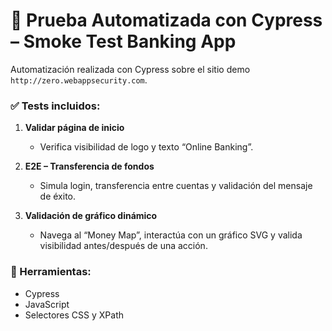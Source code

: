 # 🤖 Prueba Automatizada con Cypress – Smoke Test Banking App

Automatización realizada con Cypress sobre el sitio demo `http://zero.webappsecurity.com`.

### ✅ Tests incluidos:

1. **Validar página de inicio**
   - Verifica visibilidad de logo y texto “Online Banking”.

2. **E2E – Transferencia de fondos**
   - Simula login, transferencia entre cuentas y validación del mensaje de éxito.

3. **Validación de gráfico dinámico**
   - Navega al “Money Map”, interactúa con un gráfico SVG y valida visibilidad antes/después de una acción.

### 🧰 Herramientas:
- Cypress
- JavaScript
- Selectores CSS y XPath
